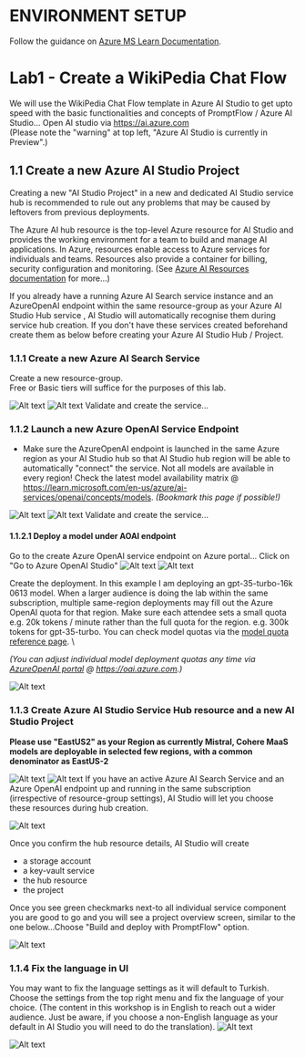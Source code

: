 # ENVIRONMENT SETUP

Follow the guidance on [Azure MS Learn Documentation](https://learn.microsoft.com/en-us/azure/ai-studio/tutorials/deploy-copilot-ai-studio).


# Lab1 - Create a WikiPedia Chat Flow 

We will use the WikiPedia Chat Flow template in Azure AI Studio to get upto speed with the basic functionalities and concepts of PromptFlow / Azure AI Studio...
Open AI studio via https://ai.azure.com \
(Please note the "warning" at top left,  "Azure AI Studio is currently in Preview".)

## 1.1 Create a new Azure AI Studio Project 

Creating a new "AI Studio Project" in a new and dedicated AI Studio service hub is recommended to rule out any problems that may be caused by leftovers from previous deployments.

The Azure AI hub resource is the top-level Azure resource for AI Studio and provides the working environment for a team to build and manage AI applications. In Azure, resources enable access to Azure services for individuals and teams. Resources also provide a container for billing, security configuration and monitoring. (See [Azure AI Resources documentation](https://learn.microsoft.com/en-us/azure/ai-studio/concepts/ai-resources) for more...) 

If you already have a running Azure AI Search service instance and an AzureOpenAI endpoint within the same resource-group as your Azure AI Studio Hub service , AI Studio will automatically recognise them during service hub creation. If you don't have these services created beforehand create them as below before creating your Azure AI Studio Hub / Project.


### 1.1.1 Create a new Azure AI Search Service 
Create a new resource-group. \
Free or Basic tiers will suffice for the purposes of this lab.

![Alt text](../../media/lab111-1.png)
![Alt text](../../media/lab111-2.png)
Validate and create the service...

### 1.1.2 Launch a new Azure OpenAI Service Endpoint 
- Make sure the AzureOpenAI endpoint is launched in the same Azure region as your AI Studio hub so that AI Studio hub region will be able to automatically "connect" the service. Not all models are available in every region! Check the latest model availability matrix @ https://learn.microsoft.com/en-us/azure/ai-services/openai/concepts/models. *(Bookmark this page if possible!)*


![Alt text](../../media/lab112-1.png)
![Alt text](../../media/lab112-2.png)
Validate and create the service...

#### 1.1.2.1 Deploy a model under AOAI endpoint 
Go to the create Azure OpenAI service endpoint on Azure portal...
Click on "Go to Azure OpenAI Studio"
![Alt text](../../media/lab1121.png)
![Alt text](../../media/lab1121-2.png)

Create the deployment. In this example I am deploying an gpt-35-turbo-16k 0613 model.
When a larger audience is doing the lab within the same subscription, multiple same-region deployments may fill out the Azure OpenAI quota for that region. Make sure each attendee sets a small quota e.g. 20k tokens / minute rather than the full quota for the region. e.g. 300k tokens for gpt-35-turbo. You can check model quotas via the [model quota reference page]((https://learn.microsoft.com/en-us/azure/ai-services/openai/quotas-limits)). \

*(You can adjust individual model deployment quotas any time via [AzureOpenAI portal](https://oai.azure.com/) @ https://oai.azure.com.)*



![Alt text](../../media/lab1121-3.png)

### 1.1.3 Create Azure AI Studio Service Hub resource and a new AI Studio Project
**Please use "EastUS2" as your Region as currently Mistral, Cohere MaaS models are deployable in selected few regions, with a common denominator as EastUS-2**

![Alt text](../../media/lab11.png)
![Alt text](../../media/lab12.png)
If you have an active Azure AI Search Service and an Azure OpenAI endpoint up and running in the same subscription (irrespective of resource-group settings), AI Studio will let you choose these resources during hub creation.

![Alt text](../../media/lab13-1.png)

Once you confirm the hub resource details, AI Studio will create 
- a storage account 
- a key-vault service 
- the hub resource 
- the project 

Once you see green checkmarks next-to all individual service component you are good to go and you will see a project overview screen, similar to the one below...Choose "Build and deploy with PromptFlow" option.

![Alt text](../../media/lab13-2.png)

### 1.1.4 Fix the language in UI 
You may want to fix the language settings as it will default to Turkish. \
Choose the settings from the top right menu and fix the language of your choice. 
(The content in this workshop is in English to reach out a wider audience. Just be aware, if you choose a non-English language as your default in AI Studio you will need to do the translation).
![Alt text](../../media/1433.png)

![Alt text](../../media/1434.png)
